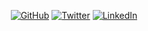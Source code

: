 <p align="center">
	<a href="https://github.com/giterlizzi"><img src="https://img.shields.io/github/followers/giterlizzi.svg?label=GitHub&style=social" alt="GitHub"></a>
	<a href="https://twitter.com/DiTerlizziG"><img src="https://img.shields.io/twitter/follow/DiTerlizziG?label=Twitter&style=social" alt="Twitter"></a>
	<a href="https://www.linkedin.com/in/diterlizzigiuseppe"><img src="https://img.shields.io/badge/LinkedIn--_.svg?style=social&logo=linkedin" alt="LinkedIn"></a>
</p>

